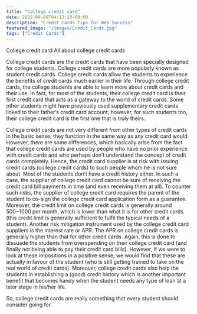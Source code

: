 ```yaml
---
title: "College credit card"
date: 2022-09-09T04:12:20-08:00
description: "Credit_Cards Tips for Web Success"
featured_image: "/images/Credit_Cards.jpg"
tags: ["Credit Cards"]
---
```


College credit card 
All about college credit cards

College credit cards are the credit cards that have been specially designed for college students. College credit cards are more popularly known as student credit cards. College credit cards allow the students to experience the benefits of credit cards much earlier in their life. Through college credit cards, the college students are able to learn more about credit cards and their use. In fact, for most of the students, their college credit card is their first credit card that acts as a gateway to the world of credit cards. Some other students might have previously used supplementary credit cards linked to their father’s credit card account; however, for such students too, their college credit card is the first one that is truly theirs.

College credit cards are not very different from other types of credit cards in the basic sense; they function in the same way as any credit card would. However, there are some differences, which basically arise from the fact that college credit cards are used by people who have no prior experience with credit cards and who perhaps don’t understand the concept of credit cards completely. Hence, the credit card supplier is at risk with issuing credit cards (college credit cards) to such people whom he is not sure about. Most of the students don’t have a credit history either. In such a case, the supplier of college credit card cannot be sure of receiving the credit card bill payments in time (and even receiving them at all). To counter such risks, the supplier of college credit card requires the parent of the student to co-sign the college credit card application form as a guarantee. Moreover, the credit limit on college credit cards is generally around $500-$1000 per month, which is lower than what it is for other credit cards (this credit limit is generally sufficient to fulfil the typical needs of a student). Another risk mitigation instrument used by the college credit card suppliers is the interest rate or APR. The APR on college credit cards is generally higher than that for other credit cards. Again, this is done to dissuade the students from overspending on their college credit card (and finally not being able to pay their credit card bills). 
However, if we were to look at these impositions in a positive sense, we would find that these are actually in favour of the student (who is still getting trained to take on the real world of credit cards).  Moreover, college credit cards also help the students in establishing a (good) credit history which is another important benefit that becomes handy when the student needs any type of  loan at a later stage in his/her life.

So, college credit cards are really something that every student should consider going for. 
 

